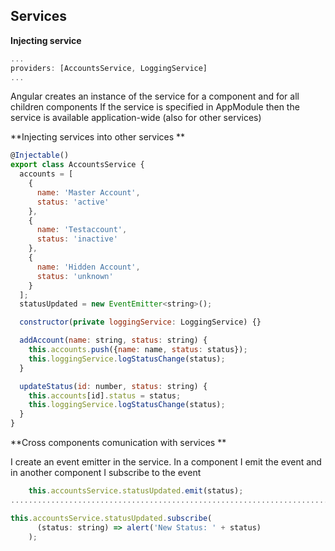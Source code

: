 ## Services

**Injecting service**

```javascript
...
providers: [AccountsService, LoggingService]
...
```
Angular creates an instance of the service for a component and for all children components
If the service is specified in AppModule then the service is available application-wide (also for other services)

**Injecting services into other services **

```javascript
@Injectable()
export class AccountsService {
  accounts = [
    {
      name: 'Master Account',
      status: 'active'
    },
    {
      name: 'Testaccount',
      status: 'inactive'
    },
    {
      name: 'Hidden Account',
      status: 'unknown'
    }
  ];
  statusUpdated = new EventEmitter<string>();

  constructor(private loggingService: LoggingService) {}

  addAccount(name: string, status: string) {
    this.accounts.push({name: name, status: status});
    this.loggingService.logStatusChange(status);
  }

  updateStatus(id: number, status: string) {
    this.accounts[id].status = status;
    this.loggingService.logStatusChange(status);
  }
}

```

**Cross components comunication with services **

I create an event emitter in the service. In a component I emit the event and in another component I subscribe to the event

```javascript
    this.accountsService.statusUpdated.emit(status);
........................................................................................................

this.accountsService.statusUpdated.subscribe(
      (status: string) => alert('New Status: ' + status)
    );
    
```




